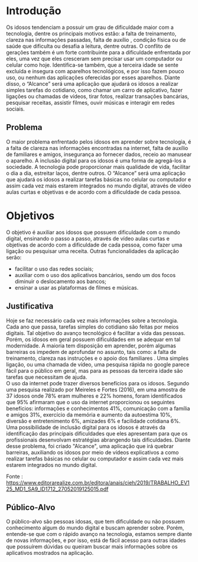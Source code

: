 # Introdução
Os idosos tendenciam a possuir um grau de dificuldade maior com a tecnologia, dentre os principais motivos estão: 
a falta de treinamento, clareza nas informações passadas, falta de auxílio , condição física ou de saúde que dificulta ou desafia a leitura, dentre outras. O conflito de gerações também é um forte contribuinte para a dificuldade enfrentada por eles, uma vez que eles cresceram sem precisar usar um computador ou celular como hoje. Identifica-se também, que a terceira idade se sente excluída e insegura com aparelhos tecnológicos, e por isso fazem pouco uso, ou nenhum das aplicações oferecidas por esses aparelhos. Diante disso, o “Alcance” será uma aplicação que ajudará os idosos a realizar simples tarefas do cotidiano, como chamar um carro de aplicativo, fazer ligações ou chamadas de vídeos, tirar fotos, realizar transações bancárias, pesquisar receitas, assistir filmes, ouvir músicas e interagir em redes sociais.  


## Problema
O maior problema enfrentado pelos idosos em aprender sobre tecnologia, é a falta de clareza nas informações encontradas na internet, falta de auxílio de familiares e amigos, insegurança ao fornecer dados, receio ao manusear o aparelho. A inclusão digital para os idosos é uma forma de agregá-los a sociedade. A tecnologia pode proporcionar mais qualidade de vida, facilitar o dia a dia, estreitar laços, dentre outros. O “Alcance” será uma aplicação que ajudará os idosos a realizar tarefas básicas no celular ou computador e assim cada vez mais estarem integrados no mundo digital, através de vídeo aulas curtas e objetivas e  de acordo com a dificuldade de cada pessoa.

# Objetivos
O objetivo é auxiliar aos idosos que possuem dificuldade com o mundo digital, ensinando o passo a passo, através de vídeo aulas curtas e objetivas de acordo com a dificuldade de cada pessoa, como fazer uma ligação ou pesquisar uma receita. 
Outras funcionalidades da aplicação serão:
- facilitar o uso das redes sociais;
- auxiliar com o uso dos aplicativos bancários, sendo um dos focos diminuir o deslocamento aos bancos;
- ensinar a usar as plataformas de filmes e músicas.

## Justificativa
Hoje se faz necessário cada vez mais informações sobre a tecnologia. Cada ano que passa, tarefas simples do cotidiano são feitas por meios digitais. Tal objetivo do avanço tecnológico é facilitar a vida das pessoas. Porém, os idosos em geral possuem dificuldades em se adequar em tal modernidade. A maioria tem disposição em aprender, porém algumas barreiras os impedem de aprofundar no assunto, tais como: a falta de treinamento, clareza nas instruções e o apoio dos familiares . Uma simples ligação, ou uma chamada de vídeo, uma pesquisa rápida no google parece fácil para o público em geral, mas para as pessoas da terceira idade são tarefas que necessitam de ajuda.  
O uso da internet pode trazer diversos benefícios para os idosos. Segundo uma pesquisa realizado por Meireles e Fortes (2016), em uma amostra de 37 idosos onde 78% eram mulheres e 22% homens, foram identificados que 95% afirmaram que o uso da internet proporcionou os seguintes benefícios: informações e conhecimentos 41%, comunicação com a família e amigos 31%, exercício da memória e aumento da autoestima 10%, diversão e entretenimento 6%, amizades 6% e facilidade cotidiana 6%.  Uma possibilidade de inclusão digital para os idosos é através da identificação das principais dificuldades que eles apresentam para que os profissionais desenvolvam estratégias abrangendo tais dificuldades. Diante desse problema, foi criado "Alcance", uma aplicação que irá quebrar barreiras, auxiliando os idosos por meio de vídeos explicativos a como realizar tarefas básicas no celular ou computador e assim cada vez mais estarem integrados no mundo digital. 

Fonte : https://www.editorarealize.com.br/editora/anais/cieh/2019/TRABALHO_EV125_MD1_SA9_ID1712_27052019125015.pdf

## Público-Alvo

O público-alvo são pessoas idosas, que tem dificuldade ou não possuem conhecimento algum do mundo digital e buscam aprender sobre. Porém, entende-se que com o rápido avanço na tecnologia, estamos sempre diante de novas informações, e por isso, está de fácil acesso para outras idades que possuírem dúvidas ou queiram buscar mais informações sobre os aplicativos mostrados na aplicação.
